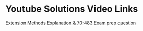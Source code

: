 # Youtube Solutions Video Links
<a href = "https://www.youtube.com/watch?v=UGJ2LIgFRN8&feature=youtu.be" />Extension Methods Explanation & 70-483 Exam prep question 
